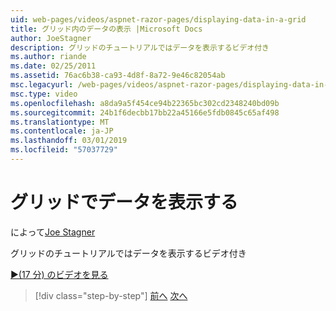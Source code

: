 ```yaml
---
uid: web-pages/videos/aspnet-razor-pages/displaying-data-in-a-grid
title: グリッド内のデータの表示 |Microsoft Docs
author: JoeStagner
description: グリッドのチュートリアルではデータを表示するビデオ付き
ms.author: riande
ms.date: 02/25/2011
ms.assetid: 76ac6b38-ca93-4d8f-8a72-9e46c82054ab
msc.legacyurl: /web-pages/videos/aspnet-razor-pages/displaying-data-in-a-grid
msc.type: video
ms.openlocfilehash: a8da9a5f454ce94b22365bc302cd2348240bd09b
ms.sourcegitcommit: 24b1f6decbb17bb22a45166e5fdb0845c65af498
ms.translationtype: MT
ms.contentlocale: ja-JP
ms.lasthandoff: 03/01/2019
ms.locfileid: "57037729"
---
```

<a name="displaying-data-in-a-grid"></a>グリッドでデータを表示する
====================
によって[Joe Stagner](https://github.com/JoeStagner)

グリッドのチュートリアルではデータを表示するビデオ付き

[&#9654;(17 分) のビデオを見る](https://channel9.msdn.com/Blogs/ASP-NET-Site-Videos/displaying-data-in-a-grid)

> [!div class="step-by-step"]
> [前へ](working-with-data-part-2.md)
> [次へ](displaying-data-in-a-chart-part-1.md)
